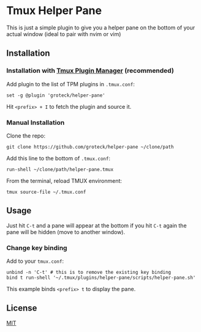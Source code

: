 # Tmux Helper Pane
This is just a simple plugin to give you a helper pane on the bottom of your 
actual window (ideal to pair with nvim or vim)

## Installation

### Installation with [Tmux Plugin Manager](https://github.com/tmux-plugins/tpm) (recommended)

Add plugin to the list of TPM plugins in `.tmux.conf`:

```tmux
set -g @plugin 'groteck/helper-pane'
```

Hit `<prefix> + I` to fetch the plugin and source it.

### Manual Installation

Clone the repo:

```shell
git clone https://github.com/groteck/helper-pane ~/clone/path
```

Add this line to the bottom of `.tmux.conf`:

```tmux
run-shell ~/clone/path/helper-pane.tmux
```

From the terminal, reload TMUX environment:

```shell
tmux source-file ~/.tmux.conf
```

## Usage

Just hit `C-t` and a pane will appear at the bottom if you hit `C-t` again
the pane will be hidden (move to another window).

### Change key binding

Add to your `tmux.conf`:

```tmux
unbind -n 'C-t' # this is to remove the existing key binding
bind t run-shell '~/.tmux/plugins/helper-pane/scripts/helper-pane.sh'
```
This example binds `<prefix> t` to display the pane.

## License

[MIT](/LICENSE.md)
